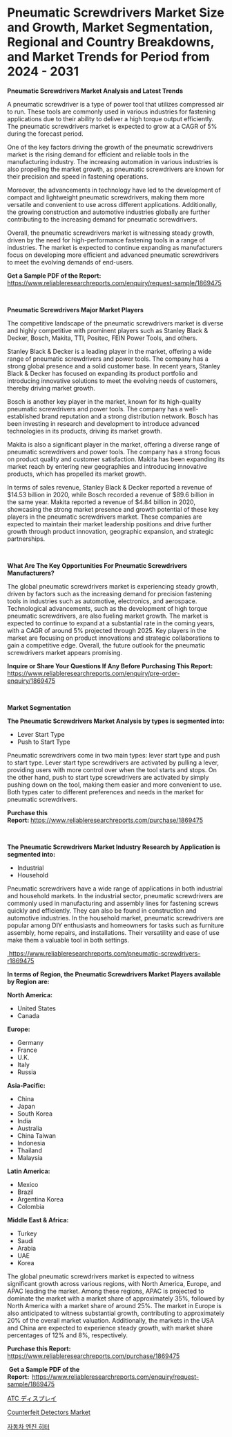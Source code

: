 <p><h1>Pneumatic Screwdrivers Market Size and Growth, Market Segmentation, Regional and Country Breakdowns, and Market Trends for Period from 2024 -  2031</h1></p><p><strong>Pneumatic Screwdrivers Market Analysis and Latest Trends</strong></p>
<p><p>A pneumatic screwdriver is a type of power tool that utilizes compressed air to run. These tools are commonly used in various industries for fastening applications due to their ability to deliver a high torque output efficiently. The pneumatic screwdrivers market is expected to grow at a CAGR of 5% during the forecast period. </p><p>One of the key factors driving the growth of the pneumatic screwdrivers market is the rising demand for efficient and reliable tools in the manufacturing industry. The increasing automation in various industries is also propelling the market growth, as pneumatic screwdrivers are known for their precision and speed in fastening operations. </p><p>Moreover, the advancements in technology have led to the development of compact and lightweight pneumatic screwdrivers, making them more versatile and convenient to use across different applications. Additionally, the growing construction and automotive industries globally are further contributing to the increasing demand for pneumatic screwdrivers.</p><p>Overall, the pneumatic screwdrivers market is witnessing steady growth, driven by the need for high-performance fastening tools in a range of industries. The market is expected to continue expanding as manufacturers focus on developing more efficient and advanced pneumatic screwdrivers to meet the evolving demands of end-users.</p></p>
<p><strong>Get a Sample PDF of the Report:&nbsp;</strong> <a href="https://www.reliableresearchreports.com/enquiry/request-sample/1869475">https://www.reliableresearchreports.com/enquiry/request-sample/1869475</a></p>
<p>&nbsp;</p>
<p><strong>Pneumatic Screwdrivers Major Market Players</strong></p>
<p><p>The competitive landscape of the pneumatic screwdrivers market is diverse and highly competitive with prominent players such as Stanley Black & Decker, Bosch, Makita, TTI, Positec, FEIN Power Tools, and others.</p><p>Stanley Black & Decker is a leading player in the market, offering a wide range of pneumatic screwdrivers and power tools. The company has a strong global presence and a solid customer base. In recent years, Stanley Black & Decker has focused on expanding its product portfolio and introducing innovative solutions to meet the evolving needs of customers, thereby driving market growth.</p><p>Bosch is another key player in the market, known for its high-quality pneumatic screwdrivers and power tools. The company has a well-established brand reputation and a strong distribution network. Bosch has been investing in research and development to introduce advanced technologies in its products, driving its market growth.</p><p>Makita is also a significant player in the market, offering a diverse range of pneumatic screwdrivers and power tools. The company has a strong focus on product quality and customer satisfaction. Makita has been expanding its market reach by entering new geographies and introducing innovative products, which has propelled its market growth.</p><p>In terms of sales revenue, Stanley Black & Decker reported a revenue of $14.53 billion in 2020, while Bosch recorded a revenue of $89.6 billion in the same year. Makita reported a revenue of $4.84 billion in 2020, showcasing the strong market presence and growth potential of these key players in the pneumatic screwdrivers market. These companies are expected to maintain their market leadership positions and drive further growth through product innovation, geographic expansion, and strategic partnerships.</p></p>
<p>&nbsp;</p>
<p><strong>What Are The Key Opportunities For Pneumatic Screwdrivers Manufacturers?</strong></p>
<p><p>The global pneumatic screwdrivers market is experiencing steady growth, driven by factors such as the increasing demand for precision fastening tools in industries such as automotive, electronics, and aerospace. Technological advancements, such as the development of high torque pneumatic screwdrivers, are also fueling market growth. The market is expected to continue to expand at a substantial rate in the coming years, with a CAGR of around 5% projected through 2025. Key players in the market are focusing on product innovations and strategic collaborations to gain a competitive edge. Overall, the future outlook for the pneumatic screwdrivers market appears promising.</p></p>
<p><strong>Inquire or Share Your Questions If Any Before Purchasing This Report:</strong> <a href="https://www.reliableresearchreports.com/enquiry/pre-order-enquiry/1869475">https://www.reliableresearchreports.com/enquiry/pre-order-enquiry/1869475</a></p>
<p>&nbsp;</p>
<p><strong>Market Segmentation</strong></p>
<p><strong>The Pneumatic Screwdrivers Market Analysis by types is segmented into:</strong></p>
<p><ul><li>Lever Start Type</li><li>Push to Start Type</li></ul></p>
<p><p>Pneumatic screwdrivers come in two main types: lever start type and push to start type. Lever start type screwdrivers are activated by pulling a lever, providing users with more control over when the tool starts and stops. On the other hand, push to start type screwdrivers are activated by simply pushing down on the tool, making them easier and more convenient to use. Both types cater to different preferences and needs in the market for pneumatic screwdrivers.</p></p>
<p><strong>Purchase this Report:&nbsp;</strong><a href="https://www.reliableresearchreports.com/purchase/1869475">https://www.reliableresearchreports.com/purchase/1869475</a></p>
<p>&nbsp;</p>
<p><strong>The Pneumatic Screwdrivers Market Industry Research by Application is segmented into:</strong></p>
<p><ul><li>Industrial</li><li>Household</li></ul></p>
<p><p>Pneumatic screwdrivers have a wide range of applications in both industrial and household markets. In the industrial sector, pneumatic screwdrivers are commonly used in manufacturing and assembly lines for fastening screws quickly and efficiently. They can also be found in construction and automotive industries. In the household market, pneumatic screwdrivers are popular among DIY enthusiasts and homeowners for tasks such as furniture assembly, home repairs, and installations. Their versatility and ease of use make them a valuable tool in both settings.</p></p>
<p><a href="https://www.reliableresearchreports.com/pneumatic-screwdrivers-r1869475">&nbsp;https://www.reliableresearchreports.com/pneumatic-screwdrivers-r1869475</a></p>
<p><strong>In terms of Region, the Pneumatic Screwdrivers Market Players available by Region are:</strong></p>
<p>
    <p> <strong> North America: </strong>
        <ul>
            <li>United States</li>
            <li>Canada</li>
        </ul>
        </p> 
    <p> <strong> Europe: </strong>
        <ul>
            <li>Germany</li>
            <li>France</li>
            <li>U.K.</li>
            <li>Italy</li>
            <li>Russia</li>
        </ul>
        </p> 
    <p> <strong> Asia-Pacific: </strong>
        <ul>
            <li>China</li>
            <li>Japan</li>
            <li>South Korea</li>
            <li>India</li>
            <li>Australia</li>
            <li>China Taiwan</li>
            <li>Indonesia</li>
            <li>Thailand</li>
            <li>Malaysia</li>
        </ul>
        </p> 
    <p> <strong> Latin America: </strong>
        <ul>
            <li>Mexico</li>
            <li>Brazil</li>
            <li>Argentina Korea</li>
            <li>Colombia</li>
        </ul>
        </p> 
    <p> <strong> Middle East & Africa: </strong>
        <ul>
            <li>Turkey</li>
            <li>Saudi</li>
            <li>Arabia</li>
            <li>UAE</li>
            <li>Korea</li>
        </ul>
    </p>
    </p>
<p><p>The global pneumatic screwdrivers market is expected to witness significant growth across various regions, with North America, Europe, and APAC leading the market. Among these regions, APAC is projected to dominate the market with a market share of approximately 35%, followed by North America with a market share of around 25%. The market in Europe is also anticipated to witness substantial growth, contributing to approximately 20% of the overall market valuation. Additionally, the markets in the USA and China are expected to experience steady growth, with market share percentages of 12% and 8%, respectively.</p></p>
<p><strong>Purchase this Report: </strong><a href="https://www.reliableresearchreports.com/purchase/1869475">https://www.reliableresearchreports.com/purchase/1869475</a></p>
<p>&nbsp;<strong>Get a Sample PDF of the Report:&nbsp;&nbsp;</strong><a href="https://www.reliableresearchreports.com/enquiry/request-sample/1869475">https://www.reliableresearchreports.com/enquiry/request-sample/1869475</a></p>
<p><strong></strong></p>
<p><p><a href="https://github.com/lababdou/Market-Research-Report-List-3/blob/main/592942522577.md">ATC ディスプレイ</a></p><p><a href="https://github.com/NorbertYates/Market-Research-Report-List-4/blob/main/counterfeit-detectors-market.md">Counterfeit Detectors Market</a></p><p><a href="https://github.com/jntpkh496620/Market-Research-Report-List-1/blob/main/859465820687.md">자동차 엔진 히터</a></p></p>